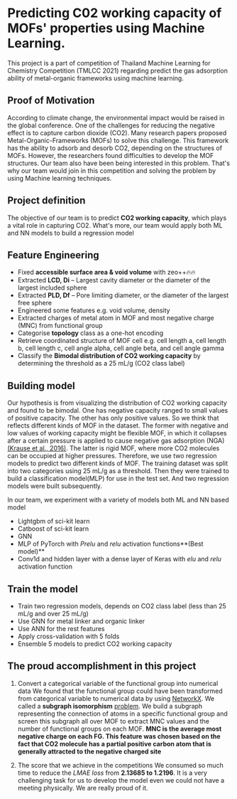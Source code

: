 # Predicting C02 working capacity of MOFs' properties using Machine Learning.


This project is a part of competition of Thailand Machine Learning for Chemistry Competition (TMLCC 2021) regarding predict the gas adsorption ability of metal-organic frameworks using machine learning.

## Proof of Motivation

According to climate change, the environmental impact would be raised in the global conference. One of the challenges for reducing the negative effect is to capture carbon dioxide (CO2). Many research papers proposed Metal-Organic-Frameworks (MOFs) to solve this challenge. This framework has the ability to adsorb and desorb CO2, depending on the structures of MOFs. However, the researchers found difficulties to develop the MOF structures. Our team also have been being interested in this problem. That's why our team would join in this competition and solving the problem by using Machine learning techniques.

## Project definition

The objective of our team is to predict **CO2 working capacity**, which plays a vital role in capturing CO2. What's more, our team would apply both ML and NN models to build a regression model

## Feature Engineering

- Fixed **accessible surface area & void volume** with zeo++🔥🔥
- Extracted **LCD, Di** – Largest cavity diameter or the diameter of the largest included sphere 
- Extracted **PLD, Df** – Pore limiting diameter, or the diameter of the largest free sphere 
- Engineered some features e.g. void volume, density
- Extracted charges of metal atom in MOF and most negative charge (MNC) from functional group
- Categorise **topology** class as a one-hot encoding
- Retrieve coordinated structure of MOF cell e.g. cell length a, cell length b, cell length c, 
      cell angle alpha, cell angle beta, and cell angle gamma 
- Classify the **Bimodal distribution of CO2 working capacity** by determining the threshold as a 25 mL/g (CO2 class label)

## Building model

Our hypothesis is from visualizing the distribution of CO2 working capacity and found to be bimodal. One has negative capacity ranged to small values of positive capacity. The other has only positive values.  So we think that reflects different kinds of MOF in the dataset. The former with negative and low values of working capacity might be flexible MOF, in which it collapses after a certain pressure is applied to cause negative gas adsorption (NGA) [(Krause et al., 2016)](https://www.nature.com/articles/nature17430?proof=t%25C2%25A0). The latter is rigid MOF, where more CO2 molecules can be occupied at higher pressures. Therefore, we use two regression models to predict two different kinds of MOF. The training dataset was split into two categories using 25 mL/g as a threshold. Then they were trained to build a classification model(MLP) for use in the test set. And two regression models were built subsequently.

 In our team, we experiment with a variety of models both ML and NN based model
  - Lightgbm of sci-kit learn
  - Catboost of sci-kit learn
  - GNN
  - MLP of PyTorch with _Prelu_ and _relu_ activation functions**(Best model)**
  - Conv1d and hidden layer with a dense layer of Keras with _elu_ and _relu_ activation function

## Train the model

  - Train two regression models, depends on CO2 class label (less than 25 mL/g and over 25 mL/g)
  - Use GNN for metal linker and organic linker
  - Use ANN for the rest features
  - Apply cross-validation with 5 folds
  - Ensemble 5 models to predict CO2 working capacity

## The proud accomplishment in this project

1. Convert a categorical variable of the functional group into numerical data
We found that the functional group could have been transformed from categorical variable to numerical data by using [NetworkX](https://networkx.org/documentation/stable/tutorial.html). We called a **subgraph isomorphism** [problem](https://networkx.org/documentation/stable/reference/algorithms/isomorphism.vf2.html). 
We build a subgraph representing the connection of atoms in a specific functional group and screen this subgraph all over MOF to extract MNC values and the number of functional groups on each MOF.
**MNC is the average most negative charge on each FG. This feature was chosen based on the fact that CO2 molecule has a partial positive carbon atom that is generally attracted to the negative charged site**

2. The score that we achieve in the competitions
We consumed so much time to reduce the _LMAE loss_ from **2.13685 to 1.2196**. It is a very challenging task for us to develop the model even we could not have a meeting physically. We are really proud of it. 
